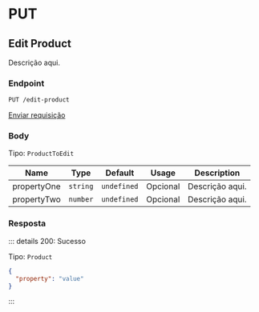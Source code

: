# PUT

## Edit Product

Descrição aqui.

### Endpoint

```sh
PUT /edit-product
```

[Enviar requisição](https://hopp.sh/r/dGrjfpNoepNK '/edit-product')

### Body

Tipo: `ProductToEdit`

| Name        | Type     | Default     | Usage    | Description     |
| ----------- | -------- | ----------- | -------- | --------------- |
| propertyOne | `string` | `undefined` | Opcional | Descrição aqui. |
| propertyTwo | `number` | `undefined` | Opcional | Descrição aqui. |

### Resposta

::: details 200: Sucesso

Tipo: `Product`

```json
{
  "property": "value"
}
```

:::
